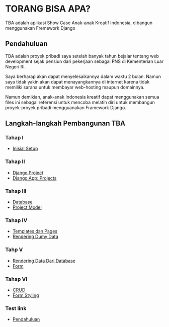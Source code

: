 # TORANG BISA APA?

TBA adalah aplikasi Show Case Anak-anak Kreatif Indonesia, dibangun menggunakan Fremework Django

## Pendahuluan
TBA adalah proyek pribadi saya setelah banyak tahun bejalar tentang web development
sejak pensiun dari pekerjaan sebagai PNS di Kementerian Luar Negeri RI.

Saya berharap akan dapat menyelesaikannya dalam waktu 2 bulan.
Namun saya tidak yakin akan dapat menayangkannya di internet karena
tidak memiliki sarana untuk membayar web-hosting maupun domainnya.

Namun demikian, anak-anak Indonesia kreatif dapat menggunakan semua
files ini sebagai referensi untuk mencoba melatih diri untuk
membangun proyek-proyek pribadi mengguanakan Framework Django.


## Langkah-langkah Pembangunan TBA
### Tahap I
* [Inisial Setup](https://github.com/gurnitha/torang-bisa-apa)
### Tahap II
* [Django Project](https://github.com/gurnitha/torang-bisa-apa)
* [Django App: Projects](https://github.com/gurnitha/torang-bisa-apa)
### Tahap III
* [Database](https://github.com/gurnitha/torang-bisa-apa)
* [Project Model](https://github.com/gurnitha/torang-bisa-apa)
### Tahap IV
* [Templates dan Pages](https://github.com/gurnitha/torang-bisa-apa)
* [Rendering Dumy Data](https://github.com/gurnitha/torang-bisa-apa)
### Tahp V
* [Rendering Data Dari Database](https://github.com/gurnitha/torang-bisa-apa)
* [Form](https://github.com/gurnitha/torang-bisa-apa)
### Tahap VI
* [CRUD](https://github.com/gurnitha/torang-bisa-apa)
* [Form Styling](https://github.com/gurnitha/torang-bisa-apa)
### Test link
* [Pendahuluan](https://github.com/gurnitha/torang-bisa-apa/commit/58c6f0c7f68b5adbe949619fbd0cb9656f0c7edf)
